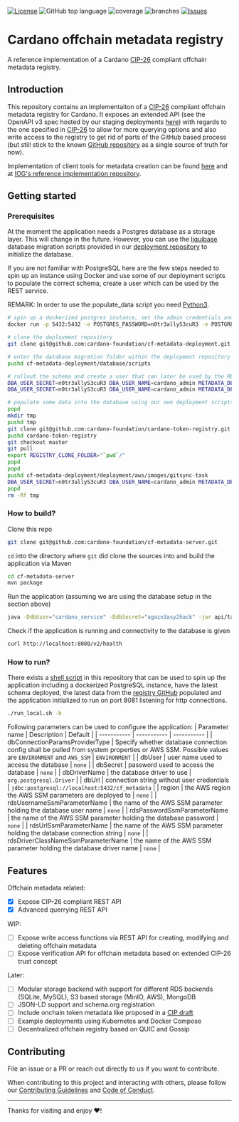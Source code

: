 [![License](https://img.shields.io/github/license/cardano-foundation/cf-metadata-server)](https://github.com/cardano-foundation/cf-metadata-server/blob/main/LICENSE)
![GitHub top language](https://img.shields.io/github/languages/top/cardano-foundation/cf-metadata-server)
![coverage](https://github.com/cardano-foundation/cf-metadata-server/blob/badges/jacoco.svg)
![branches](https://github.com/cardano-foundation/cf-metadata-server/blob/badges/branches.svg)
[![Issues](https://img.shields.io/github/issues/cardano-foundation/cf-metadata-server)](https://github.com/cardano-foundation/cf-metadata-server/issues)

# Cardano offchain metadata registry
A reference implementation of a Cardano [CIP-26](https://github.com/cardano-foundation/CIPs/tree/master/CIP-0026) compliant offchain metadata registry.

## Introduction

This repository contains an implementaiton of a [CIP-26](https://github.com/cardano-foundation/CIPs/tree/master/CIP-0026) compliant offchain metadata registry for Cardano. It exposes an extended API (see the OpenAPI v3 spec hosted by our staging deployments [here](https://api.metadata.staging.cf-deployments.org/apidocs)) with regards to the one specified in [CIP-26](https://github.com/cardano-foundation/CIPs/tree/master/CIP-0026) to allow for more querying options and also write access to the registry to get rid of parts of the GitHub based process (but still stick to the known [GitHub repository](https://github.com/cardano-foundation/cardano-token-registry) as a single source of truth for now).

Implementation of client tools for metadata creation can be found [here](https://github.com/cardano-foundation/cf-metadata-app) and at [IOG's reference implementation repository](https://github.com/input-output-hk/offchain-metadata-tools).

## Getting started

### Prerequisites
At the moment the application needs a Postgres database as a storage layer. This will change in the future. However, you can use the [liquibase](https://www.liquibase.org/) database migration scripts provided in our [deployment repository](https://github.com/cardano-foundation/cf-metadata-deployment/tree/main/database/liquibase) to initialize the database.

If you are not familiar with PostgreSQL here are the few steps needed to spin up an instance using Docker and use some of our deployment scripts to populate the correct schema, create a user which can be used by the REST service.

REMARK: In order to use the populate_data script you need [Python3](https://www.python.org/downloads/).

```sh
# spin up a dockerized postgres instance, set the admin credentials and default database name
docker run -p 5432:5432 -e POSTGRES_PASSWORD=n0tr3allyS3cuR3 -e POSTGRES_USER=cardano_admin -d postgres

# clone the deployment repository
git clone git@github.com:cardano-foundation/cf-metadata-deployment.git

# enter the database migration folder within the deployment repository
pushd cf-metadata-deployment/database/scripts

# rollout the schema and create a user that can later be used by the REST API service
DBA_USER_SECRET=n0tr3allyS3cuR3 DBA_USER_NAME=cardano_admin METADATA_DB_NAME=cf_metadata SERVICE_USER_SECRET=again3asy2hack SERVICE_USER_NAME=cardano_service ./bootstrap_database.sh
DBA_USER_SECRET=n0tr3allyS3cuR3 DBA_USER_NAME=cardano_admin METADATA_DB_NAME=cf_metadata SERVICE_USER_SECRET=again3asy2hack SERVICE_USER_NAME=cardano_service ./migrate_database.sh

# populate some data into the database using our own deployment scripts hosted at https://github.com/cardano-foundation/cf-metadata-deployment
popd
mkdir tmp
pushd tmp
git clone git@github.com:cardano-foundation/cardano-token-registry.git
pushd cardano-token-registry
git checkout master
git pull
export REGISTRY_CLONE_FOLDER="`pwd`/"
popd
popd
pushd cf-metadata-deployment/deployment/aws/images/gitsync-task
DBA_USER_SECRET=n0tr3allyS3cuR3 DBA_USER_NAME=cardano_admin METADATA_DB_NAME=cf_metadata SERVICE_USER_SECRET=again3asy2hack SERVICE_USER_NAME=cardano_service ./populate_data.sh
popd
rm -Rf tmp
```

### How to build?

Clone this repo
```sh
git clone git@github.com:cardano-foundation/cf-metadata-server.git
```

`cd` into the directory where `git` did clone the sources into and build the application via Maven
```sh
cd cf-metadata-server
mvn package
```

Run the application (assuming we are using the database setup in the section above)
```sh
java -DdbUser="cardano_service" -DdbSecret="again3asy2hack" -jar api/target/api-1.0.0-SNAPSHOT.jar
```

Check if the application is running and connectivity to the database is given
```sh
curl http://localhost:8080/v2/health
```

### How to run?
There exists a [shell script](./api/run_locally.sh) in this repository that can be used to spin up the application including a dockerized PostgreSQL instance, have the latest schema deployed, the latest data from the [registry GitHub](https://github.com/cardano-foundation/cardano-token-registry) populated and the application initialized to run on port 8081 listening for http connections.
```sh
./run_local.sh -b
```

Following parameters can be used to configure the application:
| Parameter name | Description | Default |
| ----------- | ----------- | ----------- |
| dbConnectionParamsProviderType | Specify whether database connection config shall be pulled from system properties or AWS SSM. Possible values are `ENVIRONMENT` and `AWS_SSM` | `ENVIRONMENT` |
| dbUser | user name used to access the database | `none` |
| dbSecret | password used to access the database | `none` |
| dbDriverName | the database driver to use | `org.postgresql.Driver` |
| dbUrl | connection string without user credentials | `jdbc:postgresql://localhost:5432/cf_metadata` |
| region | the AWS region the AWS SSM parameters are deployed to | `none` |
| rdsUsernameSsmParameterName | the name of the AWS SSM parameter holding the database user name | `none` |
| rdsPasswordSsmParameterName | the name of the AWS SSM parameter holding the database password | `none` |
| rdsUrlSsmParameterName | the name of the AWS SSM parameter holding the database connection string | `none` |
| rdsDriverClassNameSsmParameterName | the name of the AWS SSM parameter holding the database driver name | `none` |

## Features

Offchain metadata related:
- [x] Expose CIP-26 compliant REST API
- [x] Advanced querrying REST API

WIP:
- [ ] Expose write access functions via REST API for creating, modifying and deleting offchain metadata
- [ ] Expose verification API for offchain metadata based on extended CIP-26 trust concept

Later:
- [ ] Modular storage backend with support for different RDS backends (SQLite, MySQL), S3 based storage (MinIO, AWS), MongoDB
- [ ] JSON-LD support and schema.org registration
- [ ] Include onchain token metadata like proposed in a [CIP draft](https://github.com/cardano-foundation/CIPs/pull/137)
- [ ] Example deployments using Kubernetes and Docker Compose
- [ ] Decentralized offchain registry based on QUIC and Gossip

## Contributing

File an issue or a PR or reach out directly to us if you want to contribute.

When contributing to this project and interacting with others, please follow our [Contributing Guidelines](./CONTRIBUTING.md) and [Code of Conduct](./CODE-OF-CONDUCT.md).

---

Thanks for visiting and enjoy :heart:!
